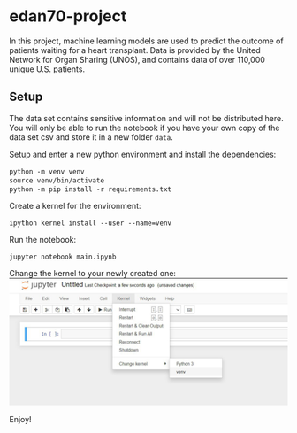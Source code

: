 # edan70-project

In this project, machine learning models are used to predict the outcome of patients waiting for a heart transplant. Data is provided by the United Network for Organ Sharing (UNOS), and contains data of over 110,000 unique U.S. patients. 

## Setup

The data set contains sensitive information and will not be distributed here.
You will only be able to run the notebook if you have your own copy of the data set csv and store it in a new folder `data`.

Setup and enter a new python environment and install the dependencies:
```
python -m venv venv
source venv/bin/activate
python -m pip install -r requirements.txt
```

Create a kernel for the environment:
```
ipython kernel install --user --name=venv
```

Run the notebook:
```
jupyter notebook main.ipynb
```

Change the kernel to your newly created one:
![Testing](img/change_kernel.png)

Enjoy!